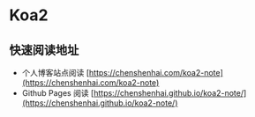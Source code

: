 # Koa2
## 快速阅读地址

- 个人博客站点阅读 [https://chenshenhai.com/koa2-note](https://chenshenhai.com/koa2-note)
- Github Pages 阅读 [https://chenshenhai.github.io/koa2-note/](https://chenshenhai.github.io/koa2-note/)

